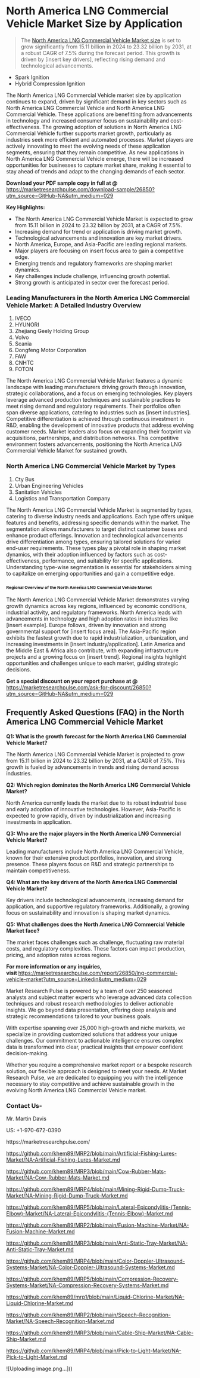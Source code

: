 <h1>North America LNG Commercial Vehicle Market&nbsp;Size by Application</h1><blockquote><p>The <a href="https://marketresearchpulse.com/download-sample/26850?utm_source=GitHub-NA&amp;utm_medium=029">North America LNG Commercial Vehicle Market size</a> is set to grow significantly from 15.11 billion in 2024 to 23.32 billion by 2031, at a robust CAGR of 7.5% during the forecast period. This growth is driven by [insert key drivers], reflecting rising demand and technological advancements.</p></blockquote><ul><li>Spark Ignition<li> Hybrid Compression Ignition</li></ul><p>The North America LNG Commercial Vehicle market size by application continues to expand, driven by significant demand in key sectors such as North America LNG Commercial Vehicle and North America LNG Commercial Vehicle. These applications are benefitting from advancements in technology and increased consumer focus on sustainability and cost-effectiveness. The growing adoption of solutions in North America LNG Commercial Vehicle further supports market growth, particularly as industries seek more efficient and automated processes. Market players are actively innovating to meet the evolving needs of these application segments, ensuring that they remain competitive. As new applications in North America LNG Commercial Vehicle emerge, there will be increased opportunities for businesses to capture market share, making it essential to stay ahead of trends and adapt to the changing demands of each sector.</p><p><strong>Download your PDF sample copy in full at @ </strong><a href="https://marketresearchpulse.com/download-sample/26850?utm_source=GitHub-NA&amp;utm_medium=029">https://marketresearchpulse.com/download-sample/26850?utm_source=GitHub-NA&amp;utm_medium=029</a></p><p><strong>Key Highlights: </strong></p><ul><li>The North America LNG Commercial Vehicle Market is expected to grow from 15.11 billion in 2024 to 23.32 billion by 2031, at a CAGR of 7.5%.</li><li>Increasing demand for trend or application is driving market growth.</li><li>Technological advancements and innovation are key market drivers.</li><li>North America, Europe, and Asia-Pacific are leading regional markets.</li><li>Major players are focusing on insert focus area to gain a competitive edge.</li><li>Emerging trends and regulatory frameworks are shaping market dynamics.</li><li>Key challenges include challenge, influencing growth potential.</li><li>Strong growth is anticipated in sector over the forecast period.</li></ul><h3>Leading Manufacturers in the North America LNG Commercial Vehicle Market: A Detailed Industry Overview</h3><ol><li>IVECO</li><li>HYUNORI</li><li>Zhejiang Geely Holding Group</li><li>Volvo</li><li>Scania</li><li>Dongfeng Motor Corporation</li><li>FAW</li><li>CNHTC</li><li>FOTON</li></ol><div class="flex max-w-full flex-col flex-grow"><div class="min-h-8 text-message flex w-full flex-col items-end gap-2 whitespace-normal break-words [.text-message+&amp;]:mt-5" dir="auto" data-message-author-role="assistant" data-message-id="fd8432e4-4910-450d-b182-61b7bfb0a01f" data-message-model-slug="gpt-4o"><div class="flex w-full flex-col gap-1 empty:hidden first:pt-[3px]"><div class="markdown prose w-full break-words dark:prose-invert light"><p>The North America LNG Commercial Vehicle Market features a dynamic landscape with leading manufacturers driving growth through innovation, strategic collaborations, and a focus on emerging technologies. Key players leverage advanced production techniques and sustainable practices to meet rising demand and regulatory requirements. Their portfolios often span diverse applications, catering to industries such as [insert industries]. Competitive differentiation is achieved through continuous investment in R&amp;D, enabling the development of innovative products that address evolving customer needs. Market leaders also focus on expanding their footprint via acquisitions, partnerships, and distribution networks. This competitive environment fosters advancements, positioning the North America LNG Commercial Vehicle Market for sustained growth.</p></div></div></div></div><h3>North America LNG Commercial Vehicle Market by Types</h3><ol><li>Cty Bus<li> Urban Engineering Vehicles<li> Sanitation Vehicles<li> Logistics and Transportation Company</li></ol><div class="flex max-w-full flex-col flex-grow"><div class="min-h-8 text-message flex w-full flex-col items-end gap-2 whitespace-normal break-words [.text-message+&amp;]:mt-5" dir="auto" data-message-author-role="assistant" data-message-id="084470be-0bb7-4664-bddf-5156b4f41249" data-message-model-slug="gpt-4o-mini"><div class="flex w-full flex-col gap-1 empty:hidden first:pt-[3px]"><div class="markdown prose w-full break-words dark:prose-invert light"><p>The North America LNG Commercial Vehicle Market is segmented by types, catering to diverse industry needs and applications. Each type offers unique features and benefits, addressing specific demands within the market. The segmentation allows manufacturers to target distinct customer bases and enhance product offerings. Innovation and technological advancements drive differentiation among types, ensuring tailored solutions for varied end-user requirements. These types play a pivotal role in shaping market dynamics, with their adoption influenced by factors such as cost-effectiveness, performance, and suitability for specific applications. Understanding type-wise segmentation is essential for stakeholders aiming to capitalize on emerging opportunities and gain a competitive edge.</p></div></div></div></div><h3><span style="font-size: 11px;">Regional Overview of the North America LNG Commercial Vehicle Market</span></h3><div class="flex max-w-full flex-col flex-grow"><div class="min-h-8 text-message flex w-full flex-col items-end gap-2 whitespace-normal break-words [.text-message+&amp;]:mt-5" dir="auto" data-message-author-role="assistant" data-message-id="e9038762-ce64-4e30-91c9-9bd413514231" data-message-model-slug="gpt-4o-mini"><div class="flex w-full flex-col gap-1 empty:hidden first:pt-[3px]"><div class="markdown prose w-full break-words dark:prose-invert light"><p>The North America LNG Commercial Vehicle Market demonstrates varying growth dynamics across key regions, influenced by economic conditions, industrial activity, and regulatory frameworks. North America leads with advancements in technology and high adoption rates in industries like [insert example]. Europe follows, driven by innovation and strong governmental support for [insert focus area]. The Asia-Pacific region exhibits the fastest growth due to rapid industrialization, urbanization, and increasing investments in [insert industry/application]. Latin America and the Middle East &amp; Africa also contribute, with expanding infrastructure projects and a growing focus on [insert trend]. Regional insights highlight opportunities and challenges unique to each market, guiding strategic decisions.</p></div></div></div></div><p><strong>Get a special discount on your report purchase at @ </strong><a href="https://marketresearchpulse.com/ask-for-discount/26850?utm_source=GitHub-NA&amp;utm_medium=029">https://marketresearchpulse.com/ask-for-discount/26850?utm_source=GitHub-NA&amp;utm_medium=029</a></p><h2>Frequently Asked Questions (FAQ) in the North America LNG Commercial Vehicle Market</h2><p><strong>Q1: What is the growth forecast for the North America LNG Commercial Vehicle Market?</strong></p><p>The North America LNG Commercial Vehicle Market is projected to grow from 15.11 billion in 2024 to 23.32 billion by 2031, at a CAGR of 7.5%. This growth is fueled by advancements in trends and rising demand across industries.</p><p><strong>Q2: Which region dominates the North America LNG Commercial Vehicle Market?</strong></p><p>North America currently leads the market due to its robust industrial base and early adoption of innovative technologies. However, Asia-Pacific is expected to grow rapidly, driven by industrialization and increasing investments in application.</p><p><strong>Q3: Who are the major players in the North America LNG Commercial Vehicle Market?</strong></p><p>Leading manufacturers include North America LNG Commercial Vehicle, known for their extensive product portfolios, innovation, and strong presence. These players focus on R&amp;D and strategic partnerships to maintain competitiveness.</p><p><strong>Q4: What are the key drivers of the North America LNG Commercial Vehicle Market?</strong></p><p>Key drivers include technological advancements, increasing demand for application, and supportive regulatory frameworks. Additionally, a growing focus on sustainability and innovation is shaping market dynamics.</p><p><strong>Q5: What challenges does the North America LNG Commercial Vehicle Market face?</strong></p><p>The market faces challenges such as challenge, fluctuating raw material costs, and regulatory complexities. These factors can impact production, pricing, and adoption rates across regions.</p><p><strong>For more information or any inquiries, visit&nbsp;</strong><a href="https://marketresearchpulse.com/report/26850/lng-commercial-vehicle-market?utm_source=Linkedin&utm_medium=029">https://marketresearchpulse.com/report/26850/lng-commercial-vehicle-market?utm_source=Linkedin&utm_medium=029</a></p><p>Market Research Pulse is powered by a team of over 250 seasoned analysts and subject matter experts who leverage advanced data collection techniques and robust research methodologies to deliver actionable insights. We go beyond data presentation, offering deep analysis and strategic recommendations tailored to your business goals.</p><p>With expertise spanning over 25,000 high-growth and niche markets, we specialize in providing customized solutions that address your unique challenges. Our commitment to actionable intelligence ensures complex data is transformed into clear, practical insights that empower confident decision-making.</p><p>Whether you require a comprehensive market report or a bespoke research solution, our flexible approach is designed to meet your needs. At Market Research Pulse, we are dedicated to equipping you with the intelligence necessary to stay competitive and achieve sustainable growth in the evolving North America LNG Commercial Vehicle market.</p><h3><strong>Contact Us-</strong></h3><p>Mr. Martin Davis</p><p>US: +1-970-672-0390</p><p>https://marketresearchpulse.com/</p><p><a href="https://github.com/khem89/MRP2/blob/main/Artificial-Fishing-Lures-Market/NA-Artificial-Fishing-Lures-Market.md">https://github.com/khem89/MRP2/blob/main/Artificial-Fishing-Lures-Market/NA-Artificial-Fishing-Lures-Market.md</a></p><p><a href="https://github.com/khem89/MRP3/blob/main/Cow-Rubber-Mats-Market/NA-Cow-Rubber-Mats-Market.md">https://github.com/khem89/MRP3/blob/main/Cow-Rubber-Mats-Market/NA-Cow-Rubber-Mats-Market.md</a></p><p><a href="https://github.com/khem89/MRP4/blob/main/Mining-Rigid-Dump-Truck-Market/NA-Mining-Rigid-Dump-Truck-Market.md">https://github.com/khem89/MRP4/blob/main/Mining-Rigid-Dump-Truck-Market/NA-Mining-Rigid-Dump-Truck-Market.md</a></p><p><a href="https://github.com/khem89/MRP5/blob/main/Lateral-Epicondylitis-(Tennis-Elbow)-Market/NA-Lateral-Epicondylitis-(Tennis-Elbow)-Market.md">https://github.com/khem89/MRP5/blob/main/Lateral-Epicondylitis-(Tennis-Elbow)-Market/NA-Lateral-Epicondylitis-(Tennis-Elbow)-Market.md</a></p><p><a href="https://github.com/khem89/MRP2/blob/main/Fusion-Machine-Market/NA-Fusion-Machine-Market.md">https://github.com/khem89/MRP2/blob/main/Fusion-Machine-Market/NA-Fusion-Machine-Market.md</a></p><p><a href="https://github.com/khem89/MRP3/blob/main/Anti-Static-Tray-Market/NA-Anti-Static-Tray-Market.md">https://github.com/khem89/MRP3/blob/main/Anti-Static-Tray-Market/NA-Anti-Static-Tray-Market.md</a></p><p><a href="https://github.com/khem89/MRP4/blob/main/Color-Doppler-Ultrasound-Systems-Market/NA-Color-Doppler-Ultrasound-Systems-Market.md">https://github.com/khem89/MRP4/blob/main/Color-Doppler-Ultrasound-Systems-Market/NA-Color-Doppler-Ultrasound-Systems-Market.md</a></p><p><a href="https://github.com/khem89/MRP5/blob/main/Compression-Recovery-Systems-Market/NA-Compression-Recovery-Systems-Market.md">https://github.com/khem89/MRP5/blob/main/Compression-Recovery-Systems-Market/NA-Compression-Recovery-Systems-Market.md</a></p><p><a href="https://github.com/khem89/mrp1/blob/main/Liquid-Chlorine-Market/NA-Liquid-Chlorine-Market.md">https://github.com/khem89/mrp1/blob/main/Liquid-Chlorine-Market/NA-Liquid-Chlorine-Market.md</a></p><p><a href="https://github.com/khem89/MRP2/blob/main/Speech-Recognition-Market/NA-Speech-Recognition-Market.md">https://github.com/khem89/MRP2/blob/main/Speech-Recognition-Market/NA-Speech-Recognition-Market.md</a></p><p><a href="https://github.com/khem89/MRP3/blob/main/Cable-Ship-Market/NA-Cable-Ship-Market.md">https://github.com/khem89/MRP3/blob/main/Cable-Ship-Market/NA-Cable-Ship-Market.md</a></p><p><a href="https://github.com/khem89/MRP4/blob/main/Pick-to-Light-Market/NA-Pick-to-Light-Market.md">https://github.com/khem89/MRP4/blob/main/Pick-to-Light-Market/NA-Pick-to-Light-Market.md</a></p>
![Uploading image.png…]()
